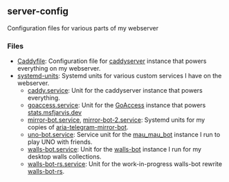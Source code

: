 ## server-config

Configuration files for various parts of my webserver

### Files

- [Caddyfile](Caddyfile): Configuration file for [caddyserver](https://caddyserver.com) instance that powers everything on my webserver.
- [systemd-units](systemd_units): Systemd units for various custom services I have on the webserver.
  - [caddy.service](systemd_units/caddy.service): Unit for the caddyserver instance that powers everything.
  - [goaccess.service](systemd_units/goaccess.service): Unit for the [GoAccess](https://goaccess.io) instance that powers [stats.msfjarvis.dev](https://stats.msfjarvis.dev)
  - [mirror-bot.service](systemd_units/mirror-bot.service), [mirror-bot-2.service](systemd_units/mirror-bot-2.service): Systemd units for my copies of [aria-telegram-mirror-bot](https://github.com/out386/aria-telegram-mirror-bot).
  - [uno-bot.service](systemd_units/uno-bot.service): Service unit for the [mau_mau_bot](https://github.com/msfjarvis/mau_mau_bot) instance I run to play UNO with friends.
  - [walls-bot.service](systemd_units/walls-bot.service): Unit for the [walls-bot](https://github.com/msfjarvis/walls-bot) instance I run for my desktop walls collections.
  - [walls-bot-rs.service](systemd_units/walls-bot-rs.service): Unit for the work-in-progress walls-bot rewrite [walls-bot-rs](https://github.com/msfjarvis/walls-bot-rs).
